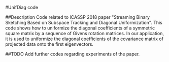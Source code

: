 #UnifDiag code

##Description
Code related to ICASSP 2018 paper "Streaming Binary Sketching Based on Subspace Tracking and Diagonal Uniformization".
This code shows how to uniformize the diagonal coefficients of a symmetric square matrix by a sequence of Givens rotation matrices.
In our application, it is used to uniformize the diagonal coefficients of the covariance matrix of projected data onto the first eigenvectors.

##TODO
Add further codes regarding experiments of the paper.

